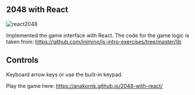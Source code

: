 ## 2048 with React
![react2048](https://user-images.githubusercontent.com/8156002/31755312-3dd4ac86-b463-11e7-86c0-31a85a62d2c6.gif)

Implemented the game interface with React.
The code for the game logic is taken from:
https://github.com/inimino/js-intro-exercises/tree/master/lib

## Controls
Keyboard arrow keys or use the built-in keypad.

Play the game here:
https://anakornk.github.io/2048-with-react/
